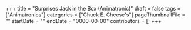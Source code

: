 +++
title = "Surprises Jack in the Box (Animatronic)"
draft = false
tags = ["Animatronics"]
categories = ["Chuck E. Cheese's"]
pageThumbnailFile = ""
startDate = ""
endDate = "0000-00-00"
contributors = []
+++

